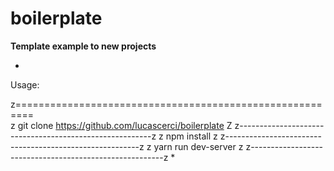 # boilerplate

****Template example to new projects****

*
Usage:  

 z=========================================================        
 z   git clone https://github.com/lucascerci/boilerplate  Z
 z--------------------------------------------------------z
 z   npm install                                          z
 z--------------------------------------------------------z
 z   yarn run dev-server                                  z
 z--------------------------------------------------------z
*
